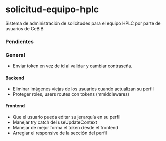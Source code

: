 # solicitud-equipo-hplc
Sistema de administración de solicitudes para el equipo HPLC por parte de usuarios de CeBIB

### Pendientes

### General
* Enviar token en vez de id al validar y cambiar contraseña.

#### Backend

* Eliminar imágenes viejas de los usuarios cuando actualizan su perfil
* Proteger roles, users routes con tokens (mmiddlewares)

#### Frontend
* Que el usuario pueda editar su jerarquía en su perfil
* Manejar try catch del useUpdateContext
* Manejar de mejor forma el token desde el frontend
* Arreglar el responsive de la sección del perfil